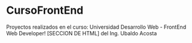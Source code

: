 # CursoFrontEnd
Proyectos realizados en el curso: Universidad Desarrollo Web - FrontEnd Web Developer! [SECCION DE HTML] del Ing. Ubaldo Acosta
